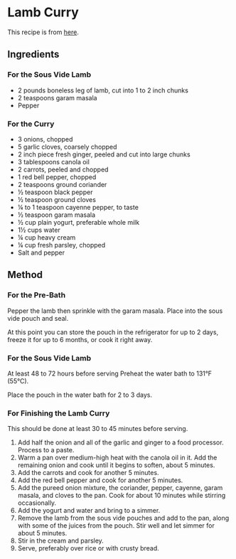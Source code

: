 
# Lamb Curry # 

This recipe is from [here](http://www.amazingfoodmadeeasy.com/info/modernist-recipes/more/sous-vide-lamb-curry-recipe).

## Ingredients ## 

### For the Sous Vide Lamb

- 2 pounds boneless leg of lamb, cut into 1 to 2 inch chunks
- 2 teaspoons garam masala
- Pepper

### For the Curry

- 3 onions, chopped
- 5 garlic cloves, coarsely chopped
- 2 inch piece fresh ginger, peeled and cut into large chunks
- 3 tablespoons canola oil
- 2 carrots, peeled and chopped
- 1 red bell pepper, chopped
- 2 teaspoons ground coriander
- ½ teaspoon black pepper
- ½ teaspoon ground cloves
- ¼ to 1 teaspoon cayenne pepper, to taste
- ½ teaspoon garam masala
- ½ cup plain yogurt, preferable whole milk
- 1½ cups water
- ¼ cup heavy cream
- ¼ cup fresh parsley, chopped
- Salt and pepper

## Method ## 

### For the Pre-Bath
Pepper the lamb then sprinkle with the garam masala. Place into the sous vide pouch and seal.

At this point you can store the pouch in the refrigerator for up to 2 days, freeze it for up to 6 months, or cook it right away.

### For the Sous Vide Lamb
At least 48 to 72 hours before serving
Preheat the water bath to 131°F (55°C).

Place the pouch in the water bath for 2 to 3 days.

### For Finishing the Lamb Curry

This should be done at least 30 to 45 minutes before serving.

1. Add half the onion and all of the garlic and ginger to a food processor. Process to a paste.
2. Warm a pan over medium-high heat with the canola oil in it. Add the remaining onion and cook until it begins to soften, about 5 minutes. 
3. Add the carrots and cook for another 5 minutes. 
4. Add the red bell pepper and cook for another 5 minutes.
5. Add the pureed onion mixture, the coriander, pepper, cayenne, garam masala, and cloves to the pan. Cook for about 10 minutes while stirring occasionally.
6. Add the yogurt and water and bring to a simmer. 
7. Remove the lamb from the sous vide pouches and add to the pan, along with some of the juices from the pouch. Stir well and let simmer for about 5 minutes.
8. Stir in the cream and parsley.
9. Serve, preferably over rice or with crusty bread.

